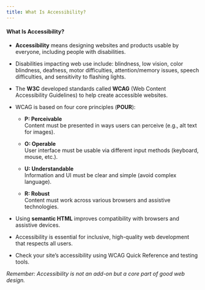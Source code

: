 ```yaml
---
title: What Is Accessibility?
---
```


#### What Is Accessibility?

- **Accessibility** means designing websites and products usable by everyone, including people with disabilities.

- Disabilities impacting web use include: blindness, low vision, color blindness, deafness, motor difficulties, attention/memory issues, speech difficulties, and sensitivity to flashing lights.

- The **W3C** developed standards called **WCAG** (Web Content Accessibility Guidelines) to help create accessible websites.

- WCAG is based on four core principles (**POUR**):
  - **P: Perceivable**  
    Content must be presented in ways users can perceive (e.g., alt text for images).
  
  - **O: Operable**  
    User interface must be usable via different input methods (keyboard, mouse, etc.).
  
  - **U: Understandable**  
    Information and UI must be clear and simple (avoid complex language).
  
  - **R: Robust**  
    Content must work across various browsers and assistive technologies.

- Using **semantic HTML** improves compatibility with browsers and assistive devices.

- Accessibility is essential for inclusive, high-quality web development that respects all users.

- Check your site’s accessibility using WCAG Quick Reference and testing tools.



*Remember: Accessibility is not an add-on but a core part of good web design.*
